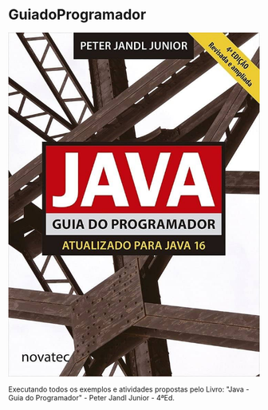 # GuiadoProgramador

![Capa do Livro](images/capa-guia-programador.jpg)

Executando todos os exemplos e atividades propostas pelo Livro: "Java - Guia do Programador" - Peter Jandl Junior - 4ªEd.




